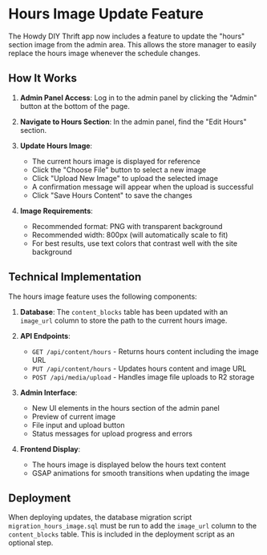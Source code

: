 # Hours Image Update Feature

The Howdy DIY Thrift app now includes a feature to update the "hours" section image from the admin area. This allows the store manager to easily replace the hours image whenever the schedule changes.

## How It Works

1. **Admin Panel Access**: Log in to the admin panel by clicking the "Admin" button at the bottom of the page.

2. **Navigate to Hours Section**: In the admin panel, find the "Edit Hours" section.

3. **Update Hours Image**:
   - The current hours image is displayed for reference
   - Click the "Choose File" button to select a new image
   - Click "Upload New Image" to upload the selected image
   - A confirmation message will appear when the upload is successful
   - Click "Save Hours Content" to save the changes

4. **Image Requirements**:
   - Recommended format: PNG with transparent background
   - Recommended width: 800px (will automatically scale to fit)
   - For best results, use text colors that contrast well with the site background

## Technical Implementation

The hours image feature uses the following components:

1. **Database**: The `content_blocks` table has been updated with an `image_url` column to store the path to the current hours image.

2. **API Endpoints**:
   - `GET /api/content/hours` - Returns hours content including the image URL
   - `PUT /api/content/hours` - Updates hours content and image URL
   - `POST /api/media/upload` - Handles image file uploads to R2 storage

3. **Admin Interface**:
   - New UI elements in the hours section of the admin panel
   - Preview of current image
   - File input and upload button
   - Status messages for upload progress and errors

4. **Frontend Display**:
   - The hours image is displayed below the hours text content
   - GSAP animations for smooth transitions when updating the image

## Deployment

When deploying updates, the database migration script `migration_hours_image.sql` must be run to add the `image_url` column to the `content_blocks` table. This is included in the deployment script as an optional step.
